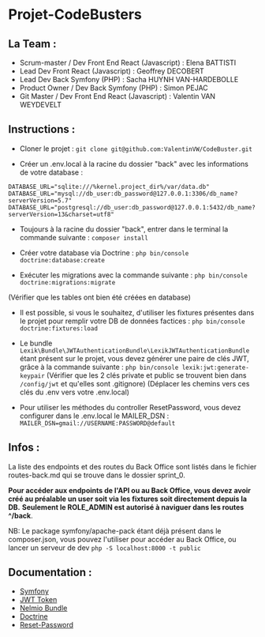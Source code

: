 # Projet-CodeBusters

## La Team :

- Scrum-master / Dev Front End React (Javascript) : Elena BATTISTI
- Lead Dev Front React (Javascript) : Geoffrey DECOBERT
- Lead Dev Back Symfony (PHP) : Sacha HUYNH VAN-HARDEBOLLE
- Product Owner / Dev Back Symfony (PHP) : Simon PEJAC
- Git Master / Dev Front End React (Javascript) : Valentin VAN WEYDEVELT

## Instructions :

- Cloner le projet :
  `git clone git@github.com:ValentinVW/CodeBuster.git`

- Créer un .env.local à la racine du dossier "back" avec les informations de votre database :

```
DATABASE_URL="sqlite:///%kernel.project_dir%/var/data.db"
DATABASE_URL="mysql://db_user:db_password@127.0.0.1:3306/db_name?serverVersion=5.7"
DATABASE_URL="postgresql://db_user:db_password@127.0.0.1:5432/db_name?serverVersion=13&charset=utf8"
```

- Toujours à la racine du dossier "back", entrer dans le terminal la commande suivante :
  `composer install`

- Créer votre database via Doctrine :
  `php bin/console doctrine:database:create`

- Exécuter les migrations avec la commande suivante :
  `php bin/console doctrine:migrations:migrate`

(Vérifier que les tables ont bien été créées en database)

- Il est possible, si vous le souhaitez, d'utiliser les fixtures présentes dans le projet pour remplir votre DB de données factices :
  `php bin/console doctrine:fixtures:load`

- Le bundle `Lexik\Bundle\JWTAuthenticationBundle\LexikJWTAuthenticationBundle` étant présent sur le projet, vous devez générer une paire de clés JWT, grâce à la commande suivante :
  `php bin/console lexik:jwt:generate-keypair`
  (Vérifier que les 2 clés private et public se trouvent bien dans `/config/jwt` et qu'elles sont .gitignore)
  (Déplacer les chemins vers ces clés du .env vers votre .env.local)

- Pour utiliser les méthodes du controller ResetPassword, vous devez configurer dans le .env.local le MAILER_DSN :
  `MAILER_DSN=gmail://USERNAME:PASSWORD@default`

## Infos :

La liste des endpoints et des routes du Back Office sont listés dans le fichier routes-back.md qui se trouve dans le dossier sprint_0.

**Pour accéder aux endpoints de l'API ou au Back Office, vous devez avoir créé au préalable un user soit via les fixtures soit directement depuis la DB.**
**Seulement le ROLE_ADMIN est autorisé à naviguer dans les routes ^/back**.

NB: Le package symfony/apache-pack étant déjà présent dans le composer.json, vous pouvez l'utiliser pour accéder au Back Office, ou lancer un serveur de dev `php -S localhost:8000 -t public`

## Documentation :

- [Symfony](https://symfony.com/doc/current/index.html)
- [JWT Token](https://github.com/lexik/LexikJWTAuthenticationBundle)
- [Nelmio Bundle](https://github.com/nelmio/NelmioApiDocBundle)
- [Doctrine](https://www.doctrine-project.org/projects/doctrine-orm/en/latest/index.html)
- [Reset-Password](https://github.com/SymfonyCasts/reset-password-bundle)

